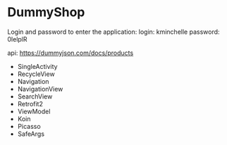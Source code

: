 # DummyShop
Login and password to enter the application:
login: kminchelle
password: 0lelplR

api: https://dummyjson.com/docs/products

- SingleActivity
- RecycleView
- Navigation
- NavigationView
- SearchView
- Retrofit2
- ViewModel
- Koin
- Picasso
- SafeArgs

